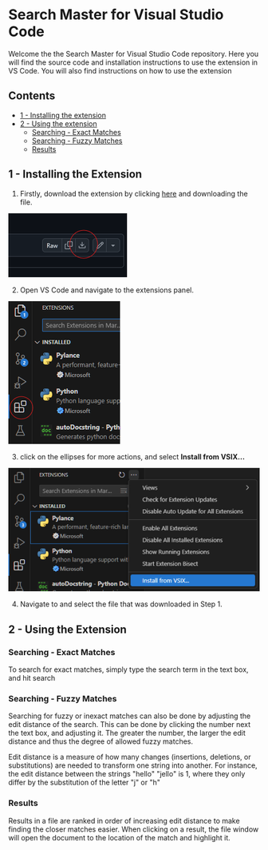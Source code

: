 # Search Master for Visual Studio Code

Welcome the the Search Master for Visual Studio Code repository.
Here you will find the source code and installation instructions to use the extension in VS Code.
You will also find instructions on how to use the extension

## Contents
- [1 - Installing the extension](#installing-the-extension)
- [2 - Using the extension](#using-the-extension)
	- [Searching - Exact Matches](#searching---exact-matches)
	- [Searching - Fuzzy Matches](#searching---fuzzy-matches)
	- [Results](#results)


## 1 - Installing the Extension
<!-- The link below should be updated if the extension file name changes -->
1. Firstly, download the extension by clicking [here](./search-master-0.0.1.vsix) and downloading the file.

![](./readme-assets/image.png)

2. Open VS Code and navigate to the extensions panel.

![](./readme-assets/image2.png)

3. click on the ellipses for more actions, and select __Install from VSIX...__

![](./readme-assets/image3.png)

4. Navigate to and select the file that was downloaded in Step 1. 

## 2 - Using the Extension

### Searching - Exact Matches
To search for exact matches, simply type the search term in the text box, and hit search

### Searching - Fuzzy Matches
Searching for fuzzy or inexact matches can also be done by adjusting the edit distance of the search. 
This can be done by clicking the number next the text box, and adjusting it. The greater the number, the larger the edit distance and thus the degree of allowed fuzzy matches. 

Edit distance is a measure of how many changes (insertions, deletions, or substitutions) are needed to transform one string into another. For instance, the edit distance between the strings "hello" "jello" is 1, where they only differ by the substitution of the letter "j" or "h"

### Results
Results in a file are ranked in order of increasing edit distance to make finding the closer matches easier. 
When clicking on a result, the file window will open the document to the location of the match and highlight it. 



